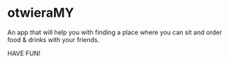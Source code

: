 # otwieraMY

An app that will help you with finding a place where you can sit and order food & drinks with your friends.

HAVE FUN!
